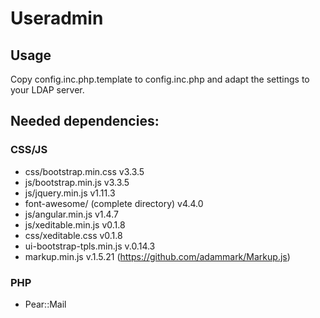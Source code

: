 # Useradmin

## Usage
Copy config.inc.php.template to config.inc.php and adapt the settings to your
LDAP server.

## Needed dependencies:
### CSS/JS
* css/bootstrap.min.css v3.3.5
* js/bootstrap.min.js v3.3.5
* js/jquery.min.js v1.11.3
* font-awesome/ (complete directory) v4.4.0
* js/angular.min.js v1.4.7
* js/xeditable.min.js v0.1.8
* css/xeditable.css v0.1.8
* ui-bootstrap-tpls.min.js v.0.14.3
* markup.min.js v.1.5.21 (https://github.com/adammark/Markup.js)

### PHP
* Pear::Mail


